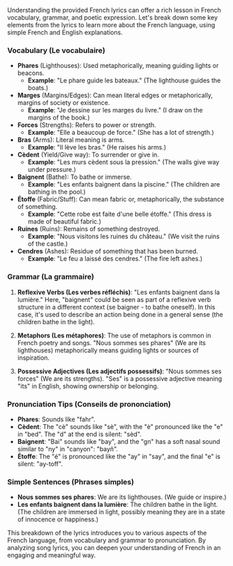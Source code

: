 Understanding the provided French lyrics can offer a rich lesson in French vocabulary, grammar, and poetic expression. Let's break down some key elements from the lyrics to learn more about the French language, using simple French and English explanations.

### Vocabulary (Le vocabulaire)

- **Phares** (Lighthouses): Used metaphorically, meaning guiding lights or beacons.
  - **Example**: "Le phare guide les bateaux." (The lighthouse guides the boats.)
- **Marges** (Margins/Edges): Can mean literal edges or metaphorically, margins of society or existence.
  - **Example**: "Je dessine sur les marges du livre." (I draw on the margins of the book.)
- **Forces** (Strengths): Refers to power or strength.
  - **Example**: "Elle a beaucoup de force." (She has a lot of strength.)
- **Bras** (Arms): Literal meaning is arms.
  - **Example**: "Il lève les bras." (He raises his arms.)
- **Cèdent** (Yield/Give way): To surrender or give in.
  - **Example**: "Les murs cèdent sous la pression." (The walls give way under pressure.)
- **Baignent** (Bathe): To bathe or immerse.
  - **Example**: "Les enfants baignent dans la piscine." (The children are bathing in the pool.)
- **Étoffe** (Fabric/Stuff): Can mean fabric or, metaphorically, the substance of something.
  - **Example**: "Cette robe est faite d'une belle étoffe." (This dress is made of beautiful fabric.)
- **Ruines** (Ruins): Remains of something destroyed.
  - **Example**: "Nous visitons les ruines du château." (We visit the ruins of the castle.)
- **Cendres** (Ashes): Residue of something that has been burned.
  - **Example**: "Le feu a laissé des cendres." (The fire left ashes.)

### Grammar (La grammaire)

1. **Reflexive Verbs (Les verbes réfléchis)**: "Les enfants baignent dans la lumière." Here, "baignent" could be seen as part of a reflexive verb structure in a different context (se baigner - to bathe oneself). In this case, it's used to describe an action being done in a general sense (the children bathe in the light).

2. **Metaphors (Les métaphores)**: The use of metaphors is common in French poetry and songs. "Nous sommes ses phares" (We are its lighthouses) metaphorically means guiding lights or sources of inspiration.

3. **Possessive Adjectives (Les adjectifs possessifs)**: "Nous sommes ses forces" (We are its strengths). "Ses" is a possessive adjective meaning "its" in English, showing ownership or belonging.

### Pronunciation Tips (Conseils de prononciation)

- **Phares**: Sounds like "fahr".
- **Cèdent**: The "cè" sounds like "sè", with the "è" pronounced like the "e" in "bed". The "d" at the end is silent: "sèd".
- **Baignent**: "Bai" sounds like "bay", and the "gn" has a soft nasal sound similar to "ny" in "canyon": "bayñ".
- **Étoffe**: The "é" is pronounced like the "ay" in "say", and the final "e" is silent: "ay-toff".

### Simple Sentences (Phrases simples)

- **Nous sommes ses phares**: We are its lighthouses. (We guide or inspire.)
- **Les enfants baignent dans la lumière**: The children bathe in the light. (The children are immersed in light, possibly meaning they are in a state of innocence or happiness.)

This breakdown of the lyrics introduces you to various aspects of the French language, from vocabulary and grammar to pronunciation. By analyzing song lyrics, you can deepen your understanding of French in an engaging and meaningful way.
